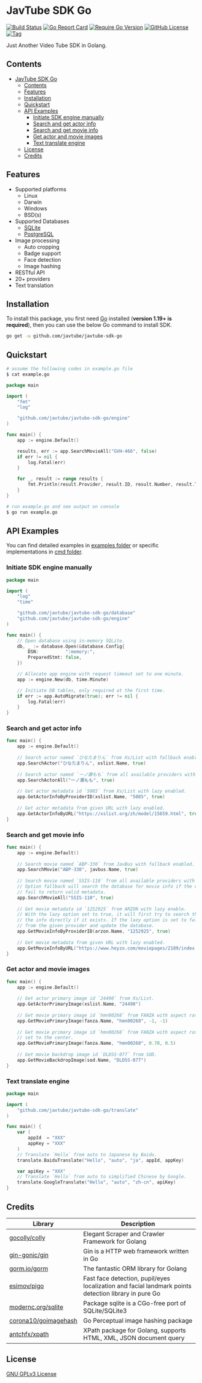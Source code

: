 # JavTube SDK Go

[![Build Status](https://img.shields.io/github/workflow/status/javtube/javtube-sdk-go/Publish%20Go%20Releases?style=flat-square&logo=github-actions)](https://github.com/javtube/javtube-sdk-go/actions/workflows/release.yml)
[![Go Report Card](https://goreportcard.com/badge/github.com/javtube/javtube-sdk-go?style=flat-square)](https://github.com/javtube/javtube-sdk-go)
[![Require Go Version](https://img.shields.io/badge/go-%3E%3D1.19-30dff3?style=flat-square&logo=go)](https://github.com/javtube/javtube-sdk-go/blob/main/go.mod)
[![GitHub License](https://img.shields.io/github/license/javtube/javtube-sdk-go?color=A42E2B&logo=gnu&style=flat-square)](https://github.com/javtube/javtube-sdk-go/blob/main/LICENSE)
[![Tag](https://img.shields.io/github/v/tag/javtube/javtube-sdk-go?color=%23ff8936&logo=fitbit&style=flat-square)](https://github.com/javtube/javtube-sdk-go/tags)

[//]: # ([![Supported Platforms]&#40;https://img.shields.io/badge/platform-Linux%20%7C%20FreeBSD%20%7C%20NetBSD%20%7C%20OpenBSD%20%7C%20Darwin%20%7C%20Windows-549688?style=flat-square&logo=launchpad&#41;]&#40;https://github.com/javtube/javtube-sdk-go&#41;)

Just Another Video Tube SDK in Golang.

## Contents

- [JavTube SDK Go](#javtube-sdk-go)
	- [Contents](#contents)
    - [Features](#features)
	- [Installation](#installation)
	- [Quickstart](#quickstart)
	- [API Examples](#api-examples)
		- [Initiate SDK engine manually](#initiate-sdk-engine-manually)
		- [Search and get actor info](#search-and-get-actor-info)
		- [Search and get movie info](#search-and-get-movie-info)
		- [Get actor and movie images](#get-actor-and-movie-images)
		- [Text translate engine](#text-translate-engine)
	- [License](#license)
	- [Credits](#credits)

## Features

- Supported platforms
  - Linux
  - Darwin
  - Windows
  - BSD(s)
- Supported Databases
  - [SQLite](https://gitlab.com/cznic/sqlite)
  - [PostgreSQL](https://github.com/jackc/pgx)
- Image processing
  - Auto cropping
  - Badge support
  - Face detection
  - Image hashing
- RESTful API
- 20+ providers
- Text translation

## Installation

To install this package, you first need [Go](https://golang.org/) installed (**version 1.19+ is required**), then you can use the below Go command to install SDK.

```sh
go get -u github.com/javtube/javtube-sdk-go
```

## Quickstart

```sh
# assume the following codes in example.go file
$ cat example.go
```

```go
package main

import (
	"fmt"
	"log"

	"github.com/javtube/javtube-sdk-go/engine"
)

func main() {
	app := engine.Default()

	results, err := app.SearchMovieAll("GVH-466", false)
	if err != nil {
		log.Fatal(err)
	}

	for _, result := range results {
		fmt.Println(result.Provider, result.ID, result.Number, result.Title)
	}
}
```

```sh
# run example.go and see output on console
$ go run example.go
```

## API Examples

You can find detailed examples in [examples folder](https://github.com/javtube/javtube-sdk-go/tree/main/_examples/) or specific implementations in [cmd folder](https://github.com/javtube/javtube-sdk-go/tree/main/cmd/).

### Initiate SDK engine manually

```go
package main

import (
	"log"
	"time"

	"github.com/javtube/javtube-sdk-go/database"
	"github.com/javtube/javtube-sdk-go/engine"
)

func main() {
	// Open database using in-memory SQLite.
	db, _ := database.Open(&database.Config{
		DSN:		  ":memory:",
		PreparedStmt: false,
	})

	// Allocate app engine with request timeout set to one minute.
	app := engine.New(db, time.Minute)

	// Initiate DB tables, only required at the first time.
	if err := app.AutoMigrate(true); err != nil {
		log.Fatal(err)
	}
}
```

### Search and get actor info

```go
func main() {
	app := engine.Default()
	
	// Search actor named `ひなたまりん` from Xs/List with fallback enabled.
	app.SearchActor("ひなたまりん", xslist.Name, true)
	
	// Search actor named `一ノ瀬もも` from all available providers with fallback enabled.
	app.SearchActorAll("一ノ瀬もも", true)
	
	// Get actor metadata id `5085` from Xs/List with lazy enabled.
	app.GetActorInfoByProviderID(xslist.Name, "5085", true)
	
	// Get actor metadata from given URL with lazy enabled.
	app.GetActorInfoByURL("https://xslist.org/zh/model/15659.html", true)
}
```

### Search and get movie info

```go
func main() {
	app := engine.Default()
	
	// Search movie named `ABP-330` from JavBus with fallback enabled.
	app.SearchMovie("ABP-330", javbus.Name, true)
	
	// Search movie named `SSIS-110` from all available providers with fallback enabled.
	// Option fallback will search the database for movie info if the corresponding providers
	// fail to return valid metadata.
	app.SearchMovieAll("SSIS-110", true)
	
	// Get movie metadata id `1252925` from ARZON with lazy enable.
	// With the lazy option set to true, it will first try to search the database and return
	// the info directly if it exists. If the lazy option is set to false, it will fetch info
	// from the given provider and update the database.
	app.GetMovieInfoByProviderID(arzon.Name, "1252925", true)
	
	// Get movie metadata from given URL with lazy enabled.
	app.GetMovieInfoByURL("https://www.heyzo.com/moviepages/2189/index.html", true)
}
```

### Get actor and movie images

```go
func main() {
	app := engine.Default()
	
	// Get actor primary image id `24490` from Xs/List.
	app.GetActorPrimaryImage(xslist.Name, "24490")
	
	// Get movie primary image id `hmn00268` from FANZA with aspect ratio and pos set to default.
	app.GetMoviePrimaryImage(fanza.Name, "hmn00268", -1, -1)
	
	// Get movie primary image id `hmn00268` from FANZA with aspect ratio set to 7:10 and pos
	// set to the center.
	app.GetMoviePrimaryImage(fanza.Name, "hmn00268", 0.70, 0.5)
	
	// Get movie backdrop image id `DLDSS-077` from SOD.
	app.GetMovieBackdropImage(sod.Name, "DLDSS-077")
}
```

### Text translate engine

```go
package main

import (
	"github.com/javtube/javtube-sdk-go/translate"
)

func main() {
	var (
		appId  = "XXX"
		appKey = "XXX"
	)
	// Translate `Hello` from auto to Japanese by Baidu.
	translate.BaiduTranslate("Hello", "auto", "ja", appId, appKey)

	var apiKey = "XXX"
	// Translate `Hello` from auto to simplified Chinese by Google.
	translate.GoogleTranslate("Hello", "auto", "zh-cn", apiKey)
}
```

## Credits

| Library														                                           | Description																						                                                                    |
|-----------------------------------------------------------------|------------------------------------------------------------------------------------------------------|
| [gocolly/colly](https://github.com/gocolly/colly)			            | Elegant Scraper and Crawler Framework for Golang													                                        |
| [gin-gonic/gin](https://github.com/gin-gonic/gin)			            | Gin is a HTTP web framework written in Go															                                             |
| [gorm.io/gorm](https://gorm.io/)								                        | The fantastic ORM library for Golang																                                                 |
| [esimov/pigo](https://github.com/esimov/pigo)				               | Fast face detection, pupil/eyes localization and facial landmark points detection library in pure Go |
| [modernc.org/sqlite](https://gitlab.com/cznic/sqlite)		         | Package sqlite is a CGo-free port of SQLite/SQLite3												                                      |
| [corona10/goimagehash](https://github.com/corona10/goimagehash) | Go Perceptual image hashing package																                                                  |
| [antchfx/xpath](https://github.com/antchfx/xpath)			            | XPath package for Golang, supports HTML, XML, JSON document query									                           |

## License

[GNU GPLv3 License](https://github.com/javtube/javtube-sdk-go/blob/main/LICENSE)
